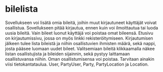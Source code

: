 # bilelista
Sovellukseen voi lisätä omia bileitä, joihin muut kirjautuneet käyttäjät voivat osallistua. Sovellukseen pitää kirjautua, ennen kuin voi ilmoittautua tai luoda uusia bileitä. Vain bileet luonut käyttäjä voi poistaa omat bileensä. Etusivu on kirjautumissivu, jossa on myös linkki rekisteröitymiseen. Kirjautumisen jälkeen tulee lista bileistä ja niihin osallistuvien ihmisten määrä, sekä nappi, josta pääsee luomaan uudet bileet. Valitsemiaan bileitä klikkaamalla näkee listan osallistujista ja bileiden sijainnin, sekä pystyy laittamaan osallistuvansa niihin. Oman osallistumisensa voi poistaa. 
  Tarvitaan ainakin viisi tietokantataulua. User, PartyUser, Party, PartyLocation ja Location.
  
  
